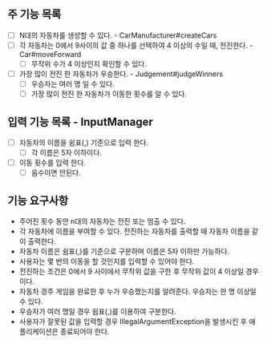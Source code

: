 ## 주 기능 목록 
- [ ] N대의 자동차를 생성할 수 있다. - CarManufacturer#createCars
- [ ] 각 자동차는 0에서 9사이의 값 중 하나를 선택하여 4 이상의 수일 때, 전진한다. - Car#moveForward
  - [ ] 무작위 수가 4 이상인지 확인할 수 있다.
- [ ] 가장 많이 전진 한 자동차가 우승한다. - Judgement#judgeWinners
  - [ ] 우승자는 여러 명 일 수 있다.
  - [ ] 가장 많이 전진 한 자동차가 이동한 횟수를 알 수 있다.
## 입력 기능 목록 - InputManager
- [ ] 자동차의 이름을 쉼표(,) 기준으로 입력 한다. 
  - [ ] 각 이름은 5자 이하이다.
- [ ] 이동 횟수를 입력 한다.
  - [ ] 음수이면 안된다.
## 기능 요구사항
- 주어진 횟수 동안 n대의 자동차는 전진 또는 멈출 수 있다.
- 각 자동차에 이름을 부여할 수 있다. 전진하는 자동차를 출력할 때 자동차 이름을 같이 출력한다.
- 자동차 이름은 쉼표(,)를 기준으로 구분하며 이름은 5자 이하만 가능하다.
- 사용자는 몇 번의 이동을 할 것인지를 입력할 수 있어야 한다.
- 전진하는 조건은 0에서 9 사이에서 무작위 값을 구한 후 무작위 값이 4 이상일 경우이다.
- 자동차 경주 게임을 완료한 후 누가 우승했는지를 알려준다. 우승자는 한 명 이상일 수 있다.
- 우승자가 여러 명일 경우 쉼표(,)를 이용하여 구분한다.
- 사용자가 잘못된 값을 입력할 경우 IllegalArgumentException을 발생시킨 후 애플리케이션은 종료되어야 한다.